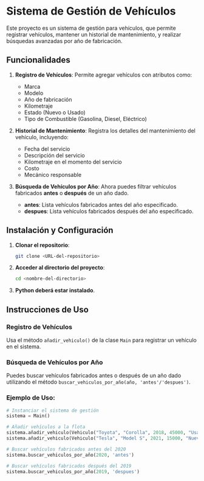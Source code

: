 
# Sistema de Gestión de Vehículos

Este proyecto es un sistema de gestión para vehículos, que permite registrar vehículos, mantener un historial de mantenimiento, y realizar búsquedas avanzadas por año de fabricación.

## Funcionalidades

1. **Registro de Vehículos**: Permite agregar vehículos con atributos como:
   - Marca
   - Modelo
   - Año de fabricación
   - Kilometraje
   - Estado (Nuevo o Usado)
   - Tipo de Combustible (Gasolina, Diesel, Eléctrico)

2. **Historial de Mantenimiento**: Registra los detalles del mantenimiento del vehículo, incluyendo:
   - Fecha del servicio
   - Descripción del servicio
   - Kilometraje en el momento del servicio
   - Costo
   - Mecánico responsable

3. **Búsqueda de Vehículos por Año**: Ahora puedes filtrar vehículos fabricados **antes** o **después** de un año dado.
   - **antes**: Lista vehículos fabricados antes del año especificado.
   - **despues**: Lista vehículos fabricados después del año especificado.

## Instalación y Configuración

1. **Clonar el repositorio**:
   ```bash
   git clone <URL-del-repositorio>
   ```

2. **Acceder al directorio del proyecto**:
   ```bash
   cd <nombre-del-directorio>
   ```

3. **Python deberá estar instalado**.

## Instrucciones de Uso

### Registro de Vehículos
Usa el método `añadir_vehiculo()` de la clase `Main` para registrar un vehículo en el sistema.

### Búsqueda de Vehículos por Año
Puedes buscar vehículos fabricados antes o después de un año dado utilizando el método `buscar_vehiculos_por_año(año, 'antes'/'despues')`.

### Ejemplo de Uso:

```python
# Instanciar el sistema de gestión
sistema = Main()

# Añadir vehículos a la flota
sistema.añadir_vehiculo(Vehiculo("Toyota", "Corolla", 2018, 45000, "Usado", "Gasolina"))
sistema.añadir_vehiculo(Vehiculo("Tesla", "Model S", 2021, 15000, "Nuevo", "Eléctrico"))

# Buscar vehículos fabricados antes del 2020
sistema.buscar_vehiculos_por_año(2020, 'antes')

# Buscar vehículos fabricados después del 2019
sistema.buscar_vehiculos_por_año(2019, 'despues')
```
